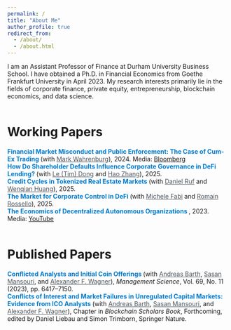 ```yaml
---
permalink: /
title: "About Me"
author_profile: true
redirect_from: 
  - /about/
  - /about.html
---
```


I am an Assistant Professor of Finance at Durham University Business School. I have obtained a Ph.D. in Financial Economics from Goethe Frankfurt University in April 2023. My research interests primarily lie in the fields of corporate finance, private equity, entrepreneurship, blockchain economics, and data science.
<br>
<br>

Working Papers
======

<strong style="color: #007acc; font-weight: bold;">
  Financial Market Misconduct and Public Enforcement: The Case of Cum-Ex Trading
</strong>  
(with <a href="https://www.old.wiwi.uni-frankfurt.de/abteilungen/finance/lehrstuhl/prof-dr-mark-wahrenburg/team/prof-dr-wahrenburg.html" style="text-decoration: underline; color: #4e555b;">Mark Wahrenburg</a>), 2024.  
Media: <a href="https://www.bloomberg.com/news/articles/2023-05-05/finland-s-missing-millions-show-traders-are-still-exploiting-tax?embedded-checkout=true">Bloomberg</a>
<br>

<strong style="color: #007acc; font-weight: bold;">
  How Do Shareholder Defaults Influence Corporate Governance in DeFi Lending?
</strong>  
(with <a href="https://www.timcrypto.com/" style="text-decoration: underline; color: #4e555b;">Le (Tim) Dong</a> and <a href="https://scholar.google.com/citations?user=7yWh0ucAAAAJ&hl=de" style="text-decoration: underline; color: #4e555b;">Hao Zhang</a>), 2025.
<br>

<strong style="color: #007acc; font-weight: bold;">
  Credit Cycles in Tokenized Real Estate Markets
</strong>  
(with <a href="https://sites.google.com/view/daniel-ruf" style="text-decoration: underline; color: #4e555b;">Daniel Ruf</a> and <a href="https://scholar.google.com/citations?user=LsaCmFgAAAAJ&hl=en" style="text-decoration: underline; color: #4e555b;">Wenqian Huang</a>), 2025.
<br>

<strong style="color: #007acc; font-weight: bold;">
  The Market for Corporate Control in DeFi
</strong>  
(with <a href="https://michelefabi.com/" style="text-decoration: underline; color: #4e555b;">Michele Fabi</a> and <a href="https://scholar.google.com/citations?user=Mnhti80AAAAJ&hl=fr" style="text-decoration: underline; color: #4e555b;">Romain Rossello</a>), 2025.
<br>

<strong style="color: #007acc; font-weight: bold;">
  The Economics of Decentralized Autonomous Organizations
</strong>, 2023.  
Media: <a href="https://www.youtube.com/watch?v=QZyDRweEl1w">YouTube</a>
<br><br>


Published Papers
======

<strong style="color: #007acc; font-weight: bold;">
  Conflicted Analysts and Initial Coin Offerings
</strong>  
(with <span style="text-decoration: underline; color: #4e555b;">Andreas Barth</span>, <span style="text-decoration: underline; color: #4e555b;">Sasan Mansouri</span>, and <span style="text-decoration: underline; color: #4e555b;">Alexander F. Wagner</span>),  
<i>Management Science</i>, Vol. 69, No. 11 (2023), pp. 6417–7150.
<br>

<strong style="color: #007acc; font-weight: bold;">
  Conflicts of Interest and Market Failures in Unregulated Capital Markets: Evidence from ICO Analysts
</strong>  
(with <span style="text-decoration: underline; color: #4e555b;">Andreas Barth</span>, <span style="text-decoration: underline; color: #4e555b;">Sasan Mansouri</span>, and <span style="text-decoration: underline; color: #4e555b;">Alexander F. Wagner</span>),  
Chapter in <i>Blockchain Scholars Book</i>, Forthcoming, edited by Daniel Liebau and Simon Trimborn, Springer Nature.




